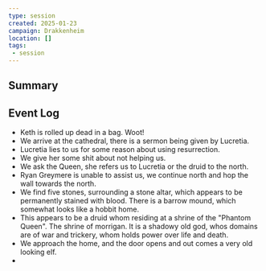 ```yaml
---
type: session
created: 2025-01-23
campaign: Drakkenheim
location: []
tags:
 - session
---
```



## Summary

## Event Log

- Keth is rolled up dead in a bag. Woot!
- We arrive at the cathedral, there is a sermon being given by Lucretia.
- Lucretia lies to us for some reason about using resurrection.
- We give her some shit about not helping us.
- We ask the Queen, she refers us to Lucretia or the druid to the north.
- Ryan Greymere is unable to assist us, we continue north and hop the wall towards the north.
- We find five stones, surrounding a stone altar, which appears to be permanently stained with blood. There is a barrow mound, which somewhat looks like a hobbit home.
- This appears to be a druid whom residing at a shrine of the "Phantom Queen". The shrine of morrigan. It is a shadowy old god, whos domains are of war and trickery, whom holds power over life and death.
- We approach the home, and the door opens and out comes a very old looking elf.
- 


